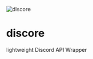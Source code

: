 ![discore](https://tva1.sinaimg.cn/large/007S8ZIlgy1giptr6pvc5j30zk0hsaa2.jpg)

# discore

lightweight Discord API Wrapper